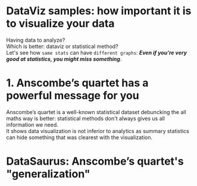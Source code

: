 # DataViz samples: how important it is to visualize your data

Having data to analyze?  
Which is better: dataviz or statistical method?  
Let's see how `same stats` can have `different graphs`: ***Even if you’re very good at statistics, you might miss something***.

# 1. Anscombe’s quartet has a powerful message for you 

Anscombe’s quartet is a well-known statistical dataset debuncking the all maths way is better: statistical methods don't always gives us all information we need.  
It shows data visualization is not inferior to analytics as summary statistics can hide something that was clearest with the visualization.


# DataSaurus: Anscombe’s quartet's "generalization"




